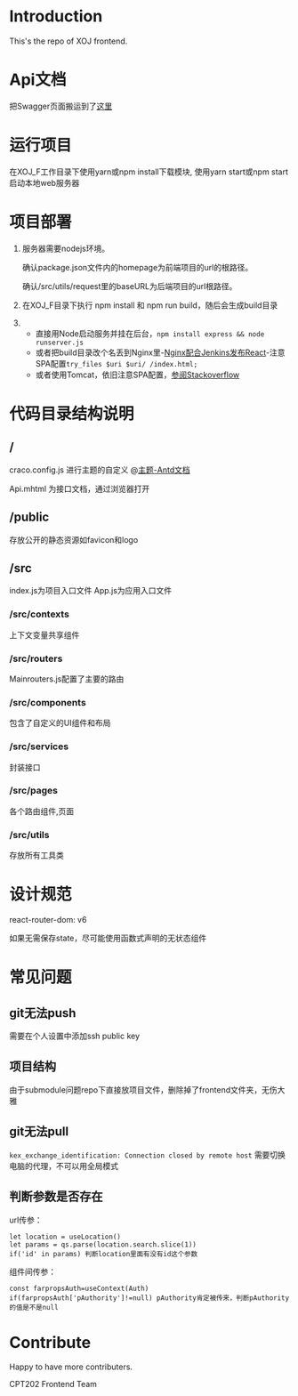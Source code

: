 # Introduction 
This's the repo of XOJ frontend.

# Api文档
把Swagger页面搬运到了[这里](https://sanmusen.top/projectapi/Swagger.html)

# 运行项目
在XOJ_F工作目录下使用yarn或npm install下载模块,
使用yarn start或npm start启动本地web服务器

# 项目部署

1. 服务器需要nodejs环境。
   
   确认package.json文件内的homepage为前端项目的url的根路径。
   
   确认/src/utils/request里的baseURL为后端项目的url根路径。
2. 在XOJ_F目录下执行 npm install 和 npm run build，随后会生成build目录
3. - 直接用Node启动服务并挂在后台，```npm install express && node runserver.js```
   - 或者把build目录改个名丢到Nginx里-[Nginx配合Jenkins发布React](https://www.cnblogs.com/mazhaokeng/p/9581835.html)-注意SPA配置```try_files $uri $uri/ /index.html;```
   - 或者使用Tomcat，依旧注意SPA配置，[参阅Stackoverflow](https://stackoverflow.com/questions/41246261/react-routing-is-able-to-handle-different-url-path-but-tomcat-returns-404-not-av/41249464#41249464)


# 代码目录结构说明

## /
craco.config.js 进行主题的自定义
@[主题-Antd文档](https://ant.design/docs/react/use-with-create-react-app-cn)

Api.mhtml 为接口文档，通过浏览器打开

## /public
存放公开的静态资源如favicon和logo

## /src
index.js为项目入口文件
App.js为应用入口文件

### /src/contexts
上下文变量共享组件

### /src/routers
Mainrouters.js配置了主要的路由

### /src/components
包含了自定义的UI组件和布局

### /src/services
封装接口

### /src/pages
各个路由组件,页面

### /src/utils
存放所有工具类


# 设计规范
react-router-dom: v6

如果无需保存state，尽可能使用函数式声明的无状态组件

# 常见问题

## git无法push
需要在个人设置中添加ssh public key

## 项目结构
由于submodule问题repo下直接放项目文件，删除掉了frontend文件夹，无伤大雅

## git无法pull
`kex_exchange_identification: Connection closed by remote host` 需要切换电脑的代理，不可以用全局模式

## 判断参数是否存在

url传参：
```
let location = useLocation()
let params = qs.parse(location.search.slice(1))
if('id' in params) 判断location里面有没有id这个参数
```

组件间传参：
```
const farpropsAuth=useContext(Auth)
if(farpropsAuth['pAuthority']!=null) pAuthority肯定被传来，判断pAuthority的值是不是null
```

# Contribute
Happy to have more contributers.

CPT202 Frontend Team